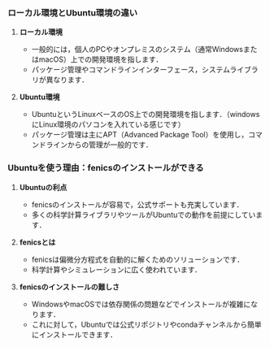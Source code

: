 ### ローカル環境とUbuntu環境の違い

1. **ローカル環境**
   - 一般的には，個人のPCやオンプレミスのシステム（通常WindowsまたはmacOS）上での開発環境を指します．
   - パッケージ管理やコマンドラインインターフェース，システムライブラリが異なります．

2. **Ubuntu環境**
   - UbuntuというLinuxベースのOS上での開発環境を指します．（windowsにLinux環境のパソコンを入れている感じです）
   - パッケージ管理は主にAPT（Advanced Package Tool）を使用し，コマンドラインからの管理が一般的です．

### Ubuntuを使う理由：fenicsのインストールができる

1. **Ubuntuの利点**
   - fenicsのインストールが容易で，公式サポートも充実しています．
   - 多くの科学計算ライブラリやツールがUbuntuでの動作を前提にしています．

2. **fenicsとは**
   - fenicsは偏微分方程式を自動的に解くためのソリューションです．
   - 科学計算やシミュレーションに広く使われています．

3. **fenicsのインストールの難しさ**
   - WindowsやmacOSでは依存関係の問題などでインストールが複雑になります．
   - これに対して，Ubuntuでは公式リポジトリやcondaチャンネルから簡単にインストールできます．
